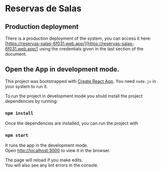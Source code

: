 # Reservas de Salas

## Production deployment

There is a production deployment of the system, you can access it here: [https://reservas-salas-6f031.web.app/][https://reservas-salas-6f031.web.app/] using the credentials given in the last section of the document.

## Open the App in development mode.

This project was bootstrapped with [Create React App](https://github.com/facebook/create-react-app). You need `node.js` in your system to run it.

To run the project in development mode you shuld install the project dependencies by running:

### `npm install`

Once the dependencies are installed, you can run the project with

### `npm start`

It runs the app in the development mode.\
Open [http://localhost:3000](http://localhost:3000) to view it in the browser.

The page will reload if you make edits.\
You will also see any lint errors in the console.
